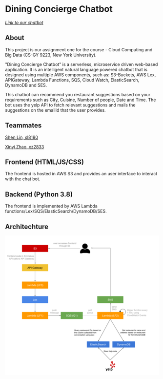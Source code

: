 # **Dining Concierge Chatbot**
[<em>Link to our chatbot</em>](http://chatbotconciergev2.com.s3-website-us-east-1.amazonaws.com/)
## About
This project is our assignment one for the course - Cloud Computing and Big Data (CS-GY 9223, New York University).

"Dining Concierge Chatbot" is a serverless, microservice driven web-based application. It is an intelligent natural language powered chatbot that is designed using multiple AWS components, such as: S3-Buckets, AWS Lex,  APIGateway, Lambda Functions, SQS, Cloud Watch, ElasticSearch, DynamoDB and SES.

This chatbot can recommend you restaurant suggestions based on your requirements such as City, Cuisine, Number of people, Date and Time. The bot uses the yelp API to fetch relevant suggestions and mails the suggestions on the emailId that the user provides.

## Teammates
[Shen Lin, sl8180]()

[Xinyi Zhao, xz2833](https://github.com/cinyee1214) 

## Frontend (HTML/JS/CSS)
The frontend is hosted in AWS S3 and provides an user interface to interact with the chat bot.

## Backend (Python 3.8)
The frontend is implemented by AWS Lambda functions/Lex/SQS/ElasticSearch/DynamoDB/SES.

## Architechture
![](/Architechture.png)